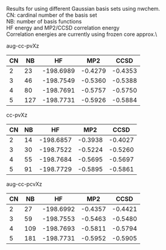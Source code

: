 Results for using different Gaussian basis sets using nwchem.\
CN: cardinal number of the basis set\
NB: number of basis functions\
HF energy and MP2/CCSD correlation energy\
Correlation energies are currently using frozen core approx.\


aug-cc-pvXz

| CN | NB| HF | MP2 | CCSD |
|--- | ---|---| ---| ---|
| 2  |  23  |-198.6989|-0.4279 |-0.4353|
| 3  |  46  |-198.7549|-0.5360 |-0.5388|
|4   |  80  |-198.7691|-0.5757 |-0.5750|
| 5  | 127  |-198.7731|-0.5926 |-0.5884|

cc-pvXz

| CN | NB |HF | MP2 | CCSD |
|--- | ---|---| ---| ---|
| 2  | 14 |-198.6857 |-0.3938 |-0.4027 |
| 3  | 30 |-198.7522 |-0.5224 |-0.5260|
|4   | 55 |-198.7684 |-0.5695 |-0.5697|
| 5  | 91 |-198.7729 |-0.5895 |-0.5861 |


aug-cc-pcvXz

| CN | NB |HF | MP2 | CCSD |
|--- | ---|---| ---| ---|
| 2  |  27 |-198.6992 | -0.4357|-0.4421|
| 3  |  59 |-198.7553 | -0.5463|-0.5480|
| 4  | 109 |-198.7693 | -0.5811|-0.5794|
| 5  | 181 |-198.7731 | -0.5952|-0.5905|
